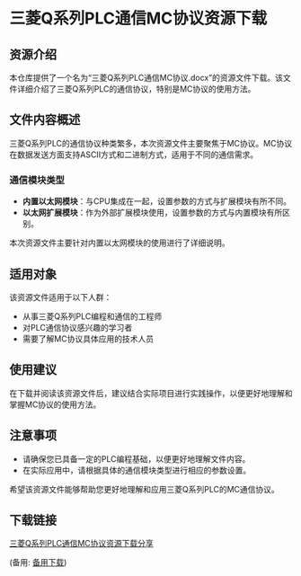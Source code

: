 # 三菱Q系列PLC通信MC协议资源下载

## 资源介绍

本仓库提供了一个名为“三菱Q系列PLC通信MC协议.docx”的资源文件下载。该文件详细介绍了三菱Q系列PLC的通信协议，特别是MC协议的使用方法。

## 文件内容概述

三菱Q系列PLC的通信协议种类繁多，本次资源文件主要聚焦于MC协议。MC协议在数据发送方面支持ASCII方式和二进制方式，适用于不同的通信需求。

### 通信模块类型

- **内置以太网模块**：与CPU集成在一起，设置参数的方式与扩展模块有所不同。
- **以太网扩展模块**：作为外部扩展模块使用，设置参数的方式与内置模块有所区别。

本次资源文件主要针对内置以太网模块的使用进行了详细说明。

## 适用对象

该资源文件适用于以下人群：

- 从事三菱Q系列PLC编程和通信的工程师
- 对PLC通信协议感兴趣的学习者
- 需要了解MC协议具体应用的技术人员

## 使用建议

在下载并阅读该资源文件后，建议结合实际项目进行实践操作，以便更好地理解和掌握MC协议的使用方法。

## 注意事项

- 请确保您已具备一定的PLC编程基础，以便更好地理解文件内容。
- 在实际应用中，请根据具体的通信模块类型进行相应的参数设置。

希望该资源文件能够帮助您更好地理解和应用三菱Q系列PLC的MC通信协议。

## 下载链接
[三菱Q系列PLC通信MC协议资源下载分享](https://pan.quark.cn/s/0689eb46aaca) 

(备用: [备用下载](https://pan.baidu.com/s/1xPS7EpkPUVuh7jo1Dq_ZZw?pwd=1234))

